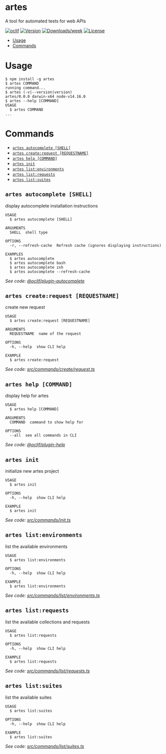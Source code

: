 artes
=====

A tool for automated tests for web APIs

[![oclif](https://img.shields.io/badge/cli-oclif-brightgreen.svg)](https://oclif.io)
[![Version](https://img.shields.io/npm/v/artes.svg)](https://npmjs.org/package/artes)
[![Downloads/week](https://img.shields.io/npm/dw/artes.svg)](https://npmjs.org/package/artes)
[![License](https://img.shields.io/npm/l/artes.svg)](https://github.com/scflode/artes/blob/master/package.json)

<!-- toc -->
* [Usage](#usage)
* [Commands](#commands)
<!-- tocstop -->
# Usage
<!-- usage -->
```sh-session
$ npm install -g artes
$ artes COMMAND
running command...
$ artes (-v|--version|version)
artes/0.0.0 darwin-x64 node-v14.16.0
$ artes --help [COMMAND]
USAGE
  $ artes COMMAND
...
```
<!-- usagestop -->
# Commands
<!-- commands -->
* [`artes autocomplete [SHELL]`](#artes-autocomplete-shell)
* [`artes create:request [REQUESTNAME]`](#artes-createrequest-requestname)
* [`artes help [COMMAND]`](#artes-help-command)
* [`artes init`](#artes-init)
* [`artes list:environments`](#artes-listenvironments)
* [`artes list:requests`](#artes-listrequests)
* [`artes list:suites`](#artes-listsuites)

## `artes autocomplete [SHELL]`

display autocomplete installation instructions

```
USAGE
  $ artes autocomplete [SHELL]

ARGUMENTS
  SHELL  shell type

OPTIONS
  -r, --refresh-cache  Refresh cache (ignores displaying instructions)

EXAMPLES
  $ artes autocomplete
  $ artes autocomplete bash
  $ artes autocomplete zsh
  $ artes autocomplete --refresh-cache
```

_See code: [@oclif/plugin-autocomplete](https://github.com/oclif/plugin-autocomplete/blob/v0.3.0/src/commands/autocomplete/index.ts)_

## `artes create:request [REQUESTNAME]`

create new request

```
USAGE
  $ artes create:request [REQUESTNAME]

ARGUMENTS
  REQUESTNAME  name of the request

OPTIONS
  -h, --help  show CLI help

EXAMPLE
  $ artes create:request
```

_See code: [src/commands/create/request.ts](https://github.com/scflode/artes/blob/v0.0.0/src/commands/create/request.ts)_

## `artes help [COMMAND]`

display help for artes

```
USAGE
  $ artes help [COMMAND]

ARGUMENTS
  COMMAND  command to show help for

OPTIONS
  --all  see all commands in CLI
```

_See code: [@oclif/plugin-help](https://github.com/oclif/plugin-help/blob/v3.2.2/src/commands/help.ts)_

## `artes init`

initialize new artes project

```
USAGE
  $ artes init

OPTIONS
  -h, --help  show CLI help

EXAMPLE
  $ artes init
```

_See code: [src/commands/init.ts](https://github.com/scflode/artes/blob/v0.0.0/src/commands/init.ts)_

## `artes list:environments`

list the available environments

```
USAGE
  $ artes list:environments

OPTIONS
  -h, --help  show CLI help

EXAMPLE
  $ artes list:environments
```

_See code: [src/commands/list/environments.ts](https://github.com/scflode/artes/blob/v0.0.0/src/commands/list/environments.ts)_

## `artes list:requests`

list the available collections and requests

```
USAGE
  $ artes list:requests

OPTIONS
  -h, --help  show CLI help

EXAMPLE
  $ artes list:requests
```

_See code: [src/commands/list/requests.ts](https://github.com/scflode/artes/blob/v0.0.0/src/commands/list/requests.ts)_

## `artes list:suites`

list the available suites

```
USAGE
  $ artes list:suites

OPTIONS
  -h, --help  show CLI help

EXAMPLE
  $ artes list:suites
```

_See code: [src/commands/list/suites.ts](https://github.com/scflode/artes/blob/v0.0.0/src/commands/list/suites.ts)_
<!-- commandsstop -->

